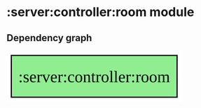 ﻿# :server:controller:room module
## Dependency graph
![:server:controller:room](../../../docs/images/graphs/dep_graph__server_controller_room.svg)
